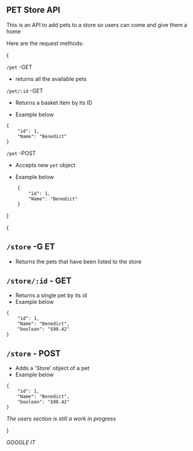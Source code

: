 ## PET Store API

This is an API to add pets to a store so users can come and give them a home

Here are the request methods:

{
    
`/pet` -GET 

- returns all the available pets

`/pet/:id` -GET

- Returns a basket item by its ID

- Example below
```
{
	"id": 1,
	"Name": "Benedict"
}
```

`/pet` -POST

- Accepts new `pet` object

- Example below

```
    {
		"id": 1,
		"Name": "Benedict"
    }
```
}

{

`/store` -G ET
-
- Returns the pets that have been listed to the store 

`/store/:id` - GET
- 
- Returns a single pet by its id
- Example below 

``` 
{
	"id": 1,
	"Name": "Benedict",
	"boolean": "$90.42"
}
```

`/store` - POST
-
- Adds a 'Store' object of a pet 
- Example below
``` 
{
	"id": 1,
	"Name": "Benedict",
	"boolean": "$90.42"
}
```

*The users section is still a work in progress*


}








*GOOGLE IT*